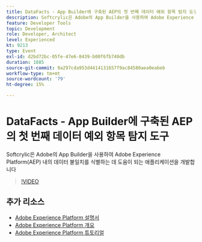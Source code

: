 ```yaml
---
title: DataFacts - App Builder에 구축된 AEP의 첫 번째 데이터 예외 항목 탐지 도구
description: Softcrylic은 Adobe의 App Builder을 사용하여 Adobe Experience Platform(AEP) 내의 데이터 불일치를 식별하는 데 도움이 되는 애플리케이션을 개발합니다
feature: Developer Tools
topic: Development
role: Developer, Architect
level: Experienced
kt: 9213
type: Event
exl-id: d2bd72bc-05fe-47e6-8439-b00f6fb740db
duration: 1885
source-git-commit: 9a297cda953d4414131657f9ac84580aea0eabeb
workflow-type: tm+mt
source-wordcount: '79'
ht-degree: 15%

---
```


# DataFacts - App Builder에 구축된 AEP의 첫 번째 데이터 예외 항목 탐지 도구

Softcrylic은 Adobe의 App Builder을 사용하여 Adobe Experience Platform(AEP) 내의 데이터 불일치를 식별하는 데 도움이 되는 애플리케이션을 개발합니다

>[!VIDEO](https://video.tv.adobe.com/v/337710/?quality=12&learn=on&hidetitle=true)

## 추가 리소스

- [Adobe Experience Platform 설명서](https://experienceleague.adobe.com/docs/experience-platform.html)
- [Adobe Experience Platform 개요](https://experienceleague.adobe.com/docs/experience-platform/landing/home.html?lang=ko)
- [Adobe Experience Platform 튜토리얼](https://experienceleague.adobe.com/docs/platform-learn/tutorials/overview.html?lang=en)
